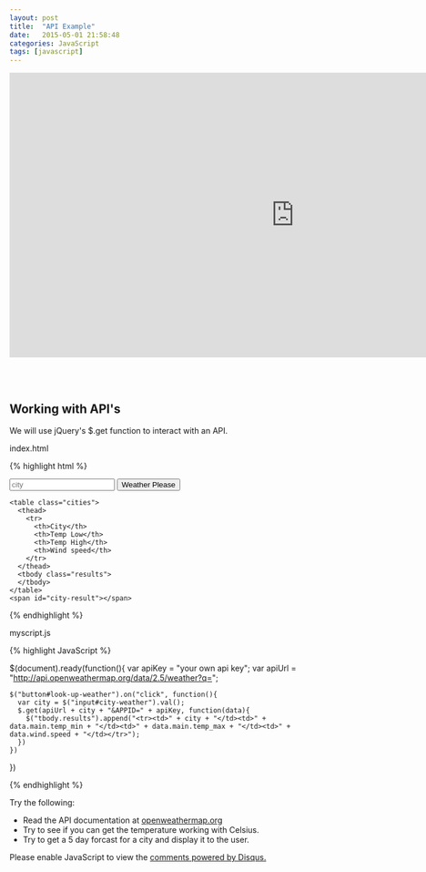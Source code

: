 ```yaml
---
layout: post
title:  "API Example"
date:   2015-05-01 21:58:48
categories: JavaScript
tags: [javascript]
---
```


<iframe src="https://player.vimeo.com/video/129999127" width="1000" height="500" frameborder="0" webkitallowfullscreen mozallowfullscreen allowfullscreen></iframe>

<br><br>

<div class="not-on-video">
  <h2>Working with API's</h2>
  <p>We will use jQuery's $.get function to interact with an API.</p>
</div> 

index.html

{% highlight html %}

<!DOCTYPE html>
<html>
  <head>
    <script src="scripts/jquery-1.11.3.js"></script>
    <script src="scripts/myscript.js"></script>
  </head>
  <body>
    <input type="text" id="city-weather" placeholder="city">
    <button type="button" id="look-up-weather">Weather Please</button>

    <table class="cities">
      <thead>
        <tr>
          <th>City</th>
          <th>Temp Low</th>
          <th>Temp High</th>
          <th>Wind speed</th>
        </tr>
      </thead>
      <tbody class="results">
      </tbody>    
    </table> 
    <span id="city-result"></span>
  </body>
</html>

{% endhighlight %}


myscript.js

{% highlight JavaScript %}

  $(document).ready(function(){
    var apiKey = "your own api key";
    var apiUrl = "http://api.openweathermap.org/data/2.5/weather?q=";

    $("button#look-up-weather").on("click", function(){
      var city = $("input#city-weather").val();
      $.get(apiUrl + city + "&APPID=" + apiKey, function(data){
        $("tbody.results").append("<tr><td>" + city + "</td><td>" + data.main.temp_min + "</td><td>" + data.main.temp_max + "</td><td>" + data.wind.speed + "</td></tr>");
      })
    })  
  })

{% endhighlight %}

<p>Try the following:</p>
<ul>
  <li>Read the API documentation at <a href="http://openweathermap.org/api" target="_blank">openweathermap.org</a></li>
  <li>Try to see if you can get the temperature working with Celsius.</li>
  <li>Try to get a 5 day forcast for a city and display it to the user.</li>
</ul> 


<div id="disqus_thread"></div>
<script type="text/javascript">
    /* * * CONFIGURATION VARIABLES * * */
    var disqus_shortname = 'devschool';

    /* * * DON'T EDIT BELOW THIS LINE * * */
    (function() {
        var dsq = document.createElement('script'); dsq.type = 'text/javascript'; dsq.async = true;
        dsq.src = '//' + disqus_shortname + '.disqus.com/embed.js';
        (document.getElementsByTagName('head')[0] || document.getElementsByTagName('body')[0]).appendChild(dsq);
    })();
</script>
<noscript>Please enable JavaScript to view the <a href="https://disqus.com/?ref_noscript" rel="nofollow">comments powered by Disqus.</a></noscript>
